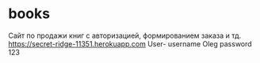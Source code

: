 # books
Сайт по продажи книг с авторизацией, формированием заказа и тд.
https://secret-ridge-11351.herokuapp.com
User-
username Oleg
password 123
